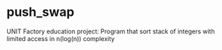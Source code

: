 # push_swap
UNIT Factory education project: Program that sort stack of integers with limited access in n(log(n)) complexity
